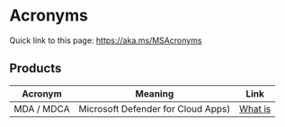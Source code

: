 # Acronyms

Quick link to this page: https://aka.ms/MSAcronyms

## Products
Acronym | Meaning | Link |
| ------- | ----- | ---- |
| MDA / MDCA | Microsoft Defender for Cloud Apps) | [What is](https://learn.microsoft.com/en-us/defender-cloud-apps/what-is-defender-for-cloud-apps) | 